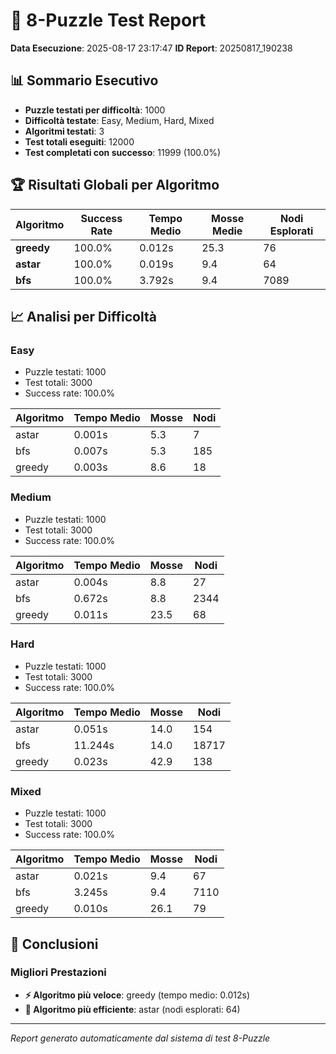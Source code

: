 # 🧩 8-Puzzle Test Report

**Data Esecuzione**: 2025-08-17 23:17:47
**ID Report**: 20250817_190238

## 📊 Sommario Esecutivo

- **Puzzle testati per difficoltà**: 1000
- **Difficoltà testate**: Easy, Medium, Hard, Mixed
- **Algoritmi testati**: 3
- **Test totali eseguiti**: 12000
- **Test completati con successo**: 11999 (100.0%)

## 🏆 Risultati Globali per Algoritmo

| Algoritmo | Success Rate | Tempo Medio | Mosse Medie | Nodi Esplorati |
|-----------|-------------|-------------|-------------|----------------|
| **greedy** | 100.0% | 0.012s | 25.3 | 76 |
| **astar** | 100.0% | 0.019s | 9.4 | 64 |
| **bfs** | 100.0% | 3.792s | 9.4 | 7089 |

## 📈 Analisi per Difficoltà

### Easy

- Puzzle testati: 1000
- Test totali: 3000
- Success rate: 100.0%

| Algoritmo | Tempo Medio | Mosse | Nodi |
|-----------|------------|-------|------|
| astar | 0.001s | 5.3 | 7 |
| bfs | 0.007s | 5.3 | 185 |
| greedy | 0.003s | 8.6 | 18 |

### Medium

- Puzzle testati: 1000
- Test totali: 3000
- Success rate: 100.0%

| Algoritmo | Tempo Medio | Mosse | Nodi |
|-----------|------------|-------|------|
| astar | 0.004s | 8.8 | 27 |
| bfs | 0.672s | 8.8 | 2344 |
| greedy | 0.011s | 23.5 | 68 |

### Hard

- Puzzle testati: 1000
- Test totali: 3000
- Success rate: 100.0%

| Algoritmo | Tempo Medio | Mosse | Nodi |
|-----------|------------|-------|------|
| astar | 0.051s | 14.0 | 154 |
| bfs | 11.244s | 14.0 | 18717 |
| greedy | 0.023s | 42.9 | 138 |

### Mixed

- Puzzle testati: 1000
- Test totali: 3000
- Success rate: 100.0%

| Algoritmo | Tempo Medio | Mosse | Nodi |
|-----------|------------|-------|------|
| astar | 0.021s | 9.4 | 67 |
| bfs | 3.245s | 9.4 | 7110 |
| greedy | 0.010s | 26.1 | 79 |

## 🎯 Conclusioni

### Migliori Prestazioni

- **⚡ Algoritmo più veloce**: greedy (tempo medio: 0.012s)
- **🎯 Algoritmo più efficiente**: astar (nodi esplorati: 64)

---
*Report generato automaticamente dal sistema di test 8-Puzzle*
